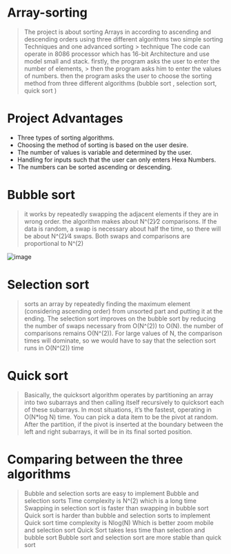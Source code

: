 # Array-sorting
> The project is about sorting Arrays in according to ascending and descending orders using three different algorithms two simple sorting Techniques and one advanced sorting > technique  The code can operate in 8086 processor which has 16-bit Architecture  and use model small and stack. firstly, the program asks the user to enter the number of elements, > then the program asks him to enter the values of numbers. then the program asks the user to choose the sorting method from three different algorithms (bubble sort , selection sort, quick sort )

# Project Advantages
+ Three types of sorting algorithms.
+ Choosing the method of sorting is based on the user desire.
+ The number of values is variable and determined by the user.
+ Handling for inputs such that the user can only enters Hexa Numbers.
+ The numbers can be sorted ascending or descending.


# Bubble sort 
> it works by repeatedly swapping the adjacent elements if they are in wrong order.
> the algorithm makes about N^(2)⁄2 comparisons.
> If the data is random, a swap is necessary about half the time, so there will be about N^(2)⁄4 swaps.
> Both swaps and comparisons are proportional to N^(2)

![image](https://user-images.githubusercontent.com/66144435/148587653-194b127a-e346-47c1-bcc9-529745e79e61.png)

# Selection sort
>sorts an array by repeatedly finding the maximum element (considering ascending order) from unsorted part and putting it at the ending.
>The selection sort improves on the bubble sort by reducing the number of swaps necessary from O(N^(2)) to O(N).
>the number of comparisons remains O(N^(2)).
>For large values of N, the comparison times will dominate, so we would have to say that the selection sort runs in O(N^(2)) time


# Quick sort
> Basically, the quicksort algorithm operates by partitioning an array into two subarrays and then calling itself recursively to quicksort each of these subarrays.
> In most situations, it’s the fastest, operating in O(N*log N) time.
> You can pick a data item to be the pivot at random.
> After the partition, if the pivot is inserted at the boundary between the left and right subarrays, it will be in its final sorted position.


# Comparing between the three algorithms
> Bubble and selection sorts are easy to implement 
> Bubble and selection sorts Time complexity is N^(2) which is a long time
> Swapping in selection sort is faster than swapping in bubble sort 
> Quick sort is harder than bubble and selection sorts to implement 
> Quick sort time complexity is Nlog(N) Which is better zoom mobile and selection sort
> Quick Sort takes less time than selection and bubble sort
> Bubble sort and selection sort are more stable than quick sort 
